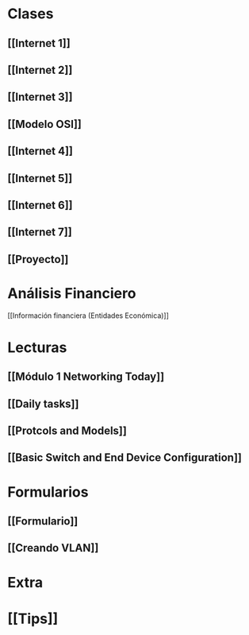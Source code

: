 
# Clases

## [[Internet 1]]
## [[Internet 2]]
## [[Internet 3]]
## [[Modelo OSI]]
## [[Internet 4]]
## [[Internet 5]]
## [[Internet 6]]
## [[Internet 7]]
## [[Proyecto]]

# Análisis Financiero
[[Información financiera (Entidades Económica)]]

# Lecturas
## [[Módulo 1 Networking Today]]
## [[Daily tasks]]
## [[Protcols and Models]]
## [[Basic  Switch and End Device Configuration]]

# Formularios
## [[Formulario]]
## [[Creando VLAN]]

# Extra
# [[Tips]]



